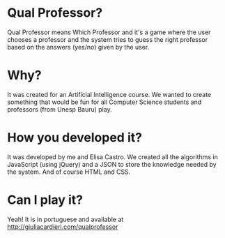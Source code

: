 # Qual Professor?
Qual Professor means Which Professor and it's a game where the user chooses a professor and the system tries to guess the right professor based on the answers (yes/no) given by the user.

# Why?
It was created for an Artificial Intelligence course. 
We wanted to create something that would be fun for all Computer Science students and professors (from Unesp Bauru) play.

# How you developed it?
It was developed by me and Elisa Castro. We created all the algorithms in JavaScript (using jQuery) and a JSON to store the knowledge needed by the system. And of course HTML and CSS.

# Can I play it?
Yeah! It is in portuguese and available at http://giuliacardieri.com/qualprofessor

